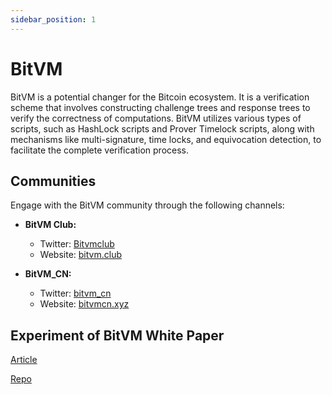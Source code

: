 ```yaml
---
sidebar_position: 1
---
```


# BitVM

BitVM is a potential changer for the Bitcoin ecosystem. It is a verification scheme that involves constructing challenge trees and response trees to verify the correctness of computations. BitVM utilizes various types of scripts, such as HashLock scripts and Prover Timelock scripts, along with mechanisms like multi-signature, time locks, and equivocation detection, to facilitate the complete verification process. 


## Communities


Engage with the BitVM community through the following channels:


* **BitVM Club:**
    * Twitter: [Bitvmclub](https://twitter.com/Bitvmclub)
    * Website: [bitvm.club](https://www.bitvm.club)
    
* **BitVM_CN:**
    * Twitter: [bitvm_cn](https://twitter.com/bitvm_cn)
    * Website: [bitvmcn.xyz](https://www.bitvmcn.xyz/doc)



## Experiment of BitVM White Paper


[Article](https://bitlayerlabs.notion.site/Experiment-of-BitVM-White-Paper-ef87e719001e4e2d83765c68f1bb8443)

[Repo](https://github.com/bitlayer-org/BitVM-Research)
    